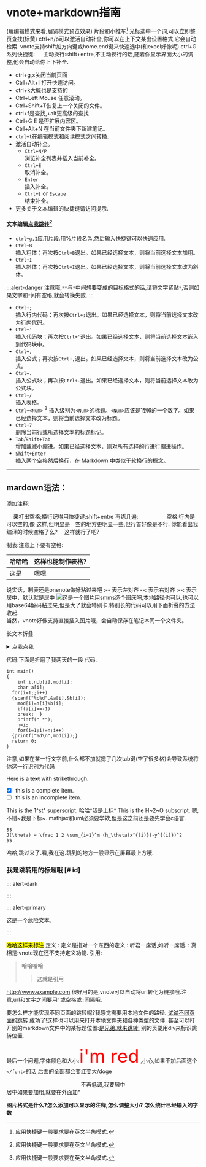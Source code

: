 # vnote+markdown指南
(用编辑模式来看,展览模式预览效果) 
片段和小推车[^1]
光标选中一个词,可以立即整页查找(标黄)
ctrl+n/p可以激活自动补全,你可以在上下文某出设置格式,它会自动检索.
vnote支持shift加方向键或home.end键来快速选中(和excel好像呢)
ctrl+G系列快捷键:
&emsp; 
主动换行:shift+entre,不主动换行的话,随着你显示界面大小的调整,他会自动给你上下补全.
* ctrl+g,x关闭当前页面
* Ctrl+Alt+I 打开快速访问。
* ctrl+k大概也是支持的
* Ctrl+Left Mouse 任意滚动。
* Ctrl+Shift+T恢复上一个关闭的文件。
* ctrl+f是查找,+alt更高级的查找
* Ctrl+G E 是否扩展内容区。
* Ctrl+Alt+N 在当前文件夹下新建笔记。
* `ctrl+t`在编辑模式和阅读模式之间转换.
* 激活自动补全。
    - `Ctrl+N/P`  
    浏览补全列表并插入当前补全。
    - `Ctrl+E`  
    取消补全。
    - `Enter`  
    插入补全。
    - `Ctrl+[` or `Escape`  
    结束补全。
* 更多关于文本编辑的快捷键请访问提示.
#### 文本编辑[点我跳转](#1.1)[^1]
[^1]:应用快捷键一般要求要在英文半角模式.

- `ctrl+g,I`应用片段.用%片段名%,然后输入快捷键可以快速应用.
- `Ctrl+B`  
插入粗体；再次按`Ctrl+B`退出。如果已经选择文本，则将当前选择文本加粗。
- `Ctrl+I`  
插入斜体；再次按`Ctrl+I`退出。如果已经选择文本，则将当前选择文本改为斜体。

:::alert-danger
注意哦,`**`与`*`中间想要变成的目标格式的话,请将文字紧贴`*`,否则如果文字和`*`间有空格,就会转换失败.
:::

- `Ctrl+;`  
插入行内代码；再次按`Ctrl+;`退出。如果已经选择文本，则将当前选择文本改为行内代码。
- `Ctrl+'`  
插入代码块；再次按`Ctrl+'`退出。如果已经选择文本，则将当前选择文本嵌入到代码块中。
- `Ctrl+,`  
插入公式；再次按`Ctrl+,`退出。如果已经选择文本，则将当前选择文本改为公式。
- `Ctrl+.`  
插入公式块；再次按`Ctrl+.`退出。如果已经选择文本，则将当前选择文本改为公式块。
- `Ctrl+/`  
插入表格。
- `Ctrl+<Num>`  [^1]
插入级别为`<Num>`的标题。`<Num>`应该是1到6的一个数字。如果已经选择文本，则将当前选择文本改为标题。
- `Ctrl+7`  
删除当前行或所选择文本的标题标记。
- `Tab`/`Shift+Tab`  
增加或减小缩进。如果已经选择文本，则对所有选择的行进行缩进操作。
- `Shift+Enter`  
插入两个空格然后换行，在 Markdown 中类似于软换行的概念。

 ***   
## mardown语法：
 [//]:哈哈,我是分割线,我前面要加一个空行哦;注释内不能空格。
 <!--ahhaha 这也是一种注释方式.-->
添加注释: 

[//]: 哈哈,我是注释的第一种表示方法,我前面必须要空一行哦,我不会占用空行(前面这段套括号其实才是最标准的格式)
<div style='display: none'>
哈哈我是注释，不过稍微有点麻烦哈,但我不用空行;
注释是不会再浏览模式被看见的啦.
</div>
    
&emsp; 来打出空格;换行记得用快捷键:shift+entre 再练几遍:&emsp;&emsp;&emsp;&emsp;&emsp;
空格:行内是可以空的,像   这样,但明显是&emsp;空的地方更明显一些,但行首好像是不行.
         你能看出我编译的时候空格了么?
&emsp;这样就行了吧?

制表:注意上下要有空格:

| 哈哈哈 | 这样也能制作表格? |
| ------ | ---------------- |
| 这是   | 嗯嗯             |

说实话，制表还是onenote做好粘过来吧
:-- 表示左对齐
--: 表示右对齐
:--: 表示居中，默认就是居中
![这是一个图片]("某url")用smms造个图床吧,本地路径也可以,也可以用base64解码粘过来,但是大了就会特别卡.特别长的代码可以用下面折叠的方法收起.  
当然，vnote好像支持直接插入图片哦，会自动保存在笔记本同一个文件夹。

长文本折叠
<details><summary>点我点我</summary>
惊不惊喜意不意外?但要注意,不能隐藏图片</details>

代码:下面是折磨了我两天的一段 代码.
```c(这里输入具体的语言类型)
int main()
{
	int i,n,b[i],mod[i];
	char a[i]; 
  for(i=1;;i++)
  {scanf("%c%d",&a[i],&b[i]);
  	mod[i]=a[i]%b[i];
  	if(a[i]==-1)
  	break;	}
	printf(" *");
	n=i;
	for(i=1;i!=n;i++)
  {printf("%d\n",mod[i]);}
  return 0;
}
```
注意,如果在某一行文字前,什么都不加就摁了几次tab键(空了很多格)会导致系统将你这一行识别为代码


Here is a ~~text~~ with strikethrough.

* [x] this is a complete item.
* [ ] this is an incomplete item.

This is the 1^st^ superscript.  哈哈^我是上标^
This is the H~2~O subscript.   嗯,不错~我是下标~.
mathjax和uml必须要学欸,但是这之前还是要先学会c语言.
```mathjax
$$
J(\theta) = \frac 1 2 \sum_{i=1}^m (h_\theta(x^{(i)})-y^{(i)})^2
$$
```


<div id="1.1">哈哈,跳过来了.看,我在这.跳到的地方一般显示在屏幕最上方哦.</div>

### 我是跳转用的标题哦 [# id]
[^1]: Here is the detail of the footnote.
注意到文章一开始的`[1]`了吗?,是的,这样就可以为文本添加注脚啦.
你会发现,我在编写的时候,并没有把注脚放在最后,但vnote会自动将[^1];后引领的内容放到最后,也就是说不必再千里迢迢赶到最后就编写解释,紧跟其后就好啦. 但是注意前后空行以区分哦;
注意哦,不一定只能注释一个,不同的文本,只要后面加了`[^1]`,都可以自动跳转到这个注脚来.后方的返回按钮也多了好几个诶,看清哦.
你不必浪费力气去为每个注脚编不同的号,系统会自动给你标上1234566778等,所以你自己biao也是没用的了.
在注脚里你不能使用1.空格,这样常用于正文里的格式,软件会自动给你归到正文里的.

::: alert-dark

[//]:alert-primary蓝
[//]:alert-secondary灰
[//]:alert-success葱绿
[//]:alert-info信息,绿
[//]:alert-warning黄
[//]:alert-danger红
[//]:alert-light亮
[//]:alert-dark黑

:::

::: alert-primary



这是一个危险文本。

:::

<mark>哈哈这样来标注</mark>
定义
:  定义是指对一个东西的定义
:  听君一席话,如听一席话.
:  真相是:vnote现在还不支持定义功能.
引用:
>哈哈哈哈
>>这就是引用

http://www.example.com 很好用的是,vnote可以自动将url转化为链接哦.注意,url和文字之间要用`'`或空格或`;`间隔哦.

要怎么样才能实现不同页面的跳转呢?我感觉需要用本地文件的路径.
[试试不同页面的跳转](D:\yjw\vnote\计算机软件\实验页.md)
成功了!这样也可以用来打开本地文件夹和各种类型的文件.
甚至可以打开别的markdown文件中的某标题位置:[是兄弟,就来跳转!](D:\yjw\vnote\计算机软件\实验页.md#别的页的某标签)  别的页要用div来标识跳转位置.

最后一个问题,字体颜色和大小:<font color="red" size="22">i'm red</font> ,小心,如果不加后面这个`</font>`的话,后面的全部都会变红变大/doge
 <center>不再低调,我要居中</center>居中如果要加粗,就要在外面加*


**图片格式是什么?怎么添加可以显示的注释,怎么调整大小?
怎么统计已经输入的字数**